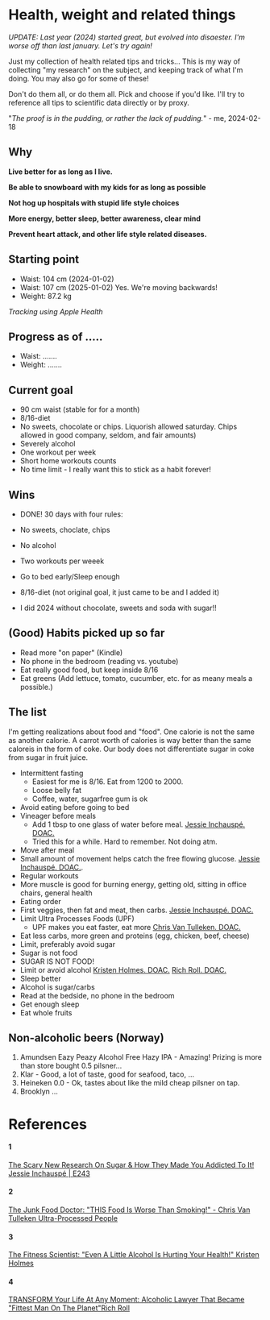 # Health, weight and related things

*UPDATE: Last year (2024) started great, but evolved into disaester. I'm worse off than last january. Let's try again!*

Just my collection of health related tips and tricks... This is my way of collecting "my research" on the subject, and keeping track of what I'm doing. You may also go for some of these!

Don't do them all, or do them all. Pick and choose if you'd like. I'll try to reference all tips to scientific data directly or by proxy.

"*The proof is in the pudding, or rather the lack of pudding.*" - me, 2024-02-18

## Why

**Live better for as long as I live.**

**Be able to snowboard with my kids for as long as possible**

**Not hog up hospitals with stupid life style choices**

**More energy, better sleep, better awareness, clear mind**

**Prevent heart attack, and other life style related diseases.**

## Starting point

* Waist: 104 cm (2024-01-02)
* Waist: 107 cm (2025-01-02) Yes. We're moving backwards!
* Weight: 87.2 kg

*Tracking using Apple Health*

## Progress as of .....

* Waist: .......
* Weight: .......

## Current goal

* 90 cm waist (stable for for a month)
* 8/16-diet
* No sweets, chocolate or chips. Liquorish allowed saturday. Chips allowed in good company, seldom, and fair amounts)
* Severely alcohol
* One workout per week
* Short home workouts counts
* No time limit - I really want this to stick as a habit forever!

## Wins

* DONE! 30 days with four rules:
 * No sweets, choclate, chips
 * No alcohol
 * Two workouts per weeek
 * Go to bed early/Sleep enough
 * 8/16-diet (not original goal, it just came to be and I added it)
 
* I did 2024 without chocolate, sweets and soda with sugar!!

## (Good) Habits picked up so far

* Read more "on paper" (Kindle)
* No phone in the bedroom (reading vs. youtube)
* Eat really good food, but keep inside 8/16
* Eat greens (Add lettuce, tomato, cucumber, etc. for as meany meals a possible.)

## The list

I'm getting realizations about food and "food". One calorie is not the same as another calorie. A carrot worth of calories is way better than the same caloreis in the form of coke. Our body does not differentiate sugar in coke from sugar in fruit juice.

* Intermittent fasting
  * Easiest for me is 8/16. Eat from 1200 to 2000.
  * Loose belly fat
  * Coffee, water, sugarfree gum is ok
* Avoid eating before going to bed
* Vineager before meals
  * Add 1 tbsp to one glass of water before meal. [Jessie Inchauspé. DOAC.](#1)
  * Tried this for a while. Hard to remember. Not doing atm.
* Move after meal
 * Small amount of movement helps catch the free flowing glucose. [Jessie Inchauspé. DOAC.](#1).
* Regular workouts
 * More muscle is good for burning energy, getting old, sitting in office chairs, general health
* Eating order
 * First veggies, then fat and meat, then carbs. [Jessie Inchauspé. DOAC.](#1)
* Limit Ultra Processes Foods (UPF)
  * UPF makes you eat faster, eat more [Chris Van Tulleken. DOAC.](#2)
* Eat less carbs, more green and proteins (egg, chicken, beef, cheese)
* Limit, preferably avoid sugar
 * Sugar is not food
 * SUGAR IS NOT FOOD!
* Limit or avoid alcohol [Kristen Holmes. DOAC.](#3) [Rich Roll. DOAC.](#4)
 * Sleep better
 * Alcohol is sugar/carbs
* Read at the bedside, no phone in the bedroom
* Get enough sleep
* Eat whole fruits

## Non-alcoholic beers (Norway)

1. Amundsen Eazy Peazy Alcohol Free Hazy IPA - Amazing! Prizing is more than store bought 0.5 pilsner...
1. Klar - Good, a lot of taste, good for seafood, taco, ...
1. Heineken 0.0 - Ok, tastes about like the mild cheap pilsner on tap.
1. Brooklyn ...

# References

#### 1 
[The Scary New Research On Sugar & How They Made You Addicted To It! Jessie Inchauspé | E243](https://youtu.be/DnEJrgc1BCk?si=74Qp7F2bbLjaRVbQ)
#### 2
[The Junk Food Doctor: "THIS Food Is Worse Than Smoking!" - Chris Van Tulleken Ultra-Processed People](https://www.youtube.com/watch?v=dzUDhstqXbg)
#### 3
[The Fitness Scientist: "Even A Little Alcohol Is Hurting Your Health!" Kristen Holmes](https://www.youtube.com/watch?v=-Hwlvkfp698)
#### 4
[TRANSFORM Your Life At Any Moment: Alcoholic Lawyer That Became "Fittest Man On The Planet"Rich Roll](https://www.youtube.com/watch?v=hUZ_WcBQFds)
